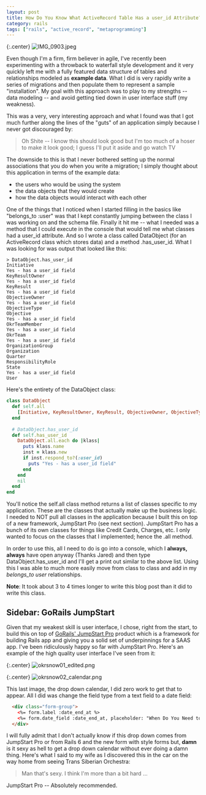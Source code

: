```yaml
---
layout: post
title: How Do You Know What ActiveRecord Table Has a user_id Attribute?
category: rails
tags: ["rails", "active_record", "metaprogramming"]
---
```

{:.center}
![IMG_0903.jpeg](/blog/assets/IMG_0903.jpeg)

Even though I'm a firm, firm believer in agile, I've recently been experimenting with a throwback to waterfall style development and it very quickly left me with a fully featured data structure of tables and relationships modeled as **example data**.  What I did is very rapidly write a series of migrations and then populate them to represent a sample "installation".  My goal with this approach was to play to my strengths -- data modeling -- and avoid getting tied down in user interface stuff (my weakness).

This was a very, very interesting approach and what I found was that I got much further along the lines of the "guts" of an application simply because I never got discouraged by:

> Oh Shite -- I know this should look good but I'm too much of a hoser to make it look good; I guess I'll put it aside and go watch TV

The downside to this is that I never bothered setting up the normal associations that you do when you write a migration; I simply thought about this application in terms of the example data:

* the users who would be using the system
* the data objects that they would create
* how the data objects would interact with each other

One of the things that I noticed when I started filling in the basics like "belongs_to :user" was that I kept constantly jumping between the class I was working on and the schema file.  Finally it hit me -- what I needed was a method that I could execute in the console that would tell me what classes had a user_id attribute.  And so I wrote a class called DataObject (for an ActiveRecord class which stores data) and a method .has_user_id.  What I was looking for was output that looked like this:


    > DataObject.has_user_id
    Initiative
    Yes - has a user_id field
    KeyResultOwner
    Yes - has a user_id field
    KeyResult
    Yes - has a user_id field
    ObjectiveOwner
    Yes - has a user_id field
    ObjectiveType
    Objective
    Yes - has a user_id field
    OkrTeamMember
    Yes - has a user_id field
    OkrTeam
    Yes - has a user_id field
    OrganizationGroup
    Organization
    Quarter
    ResponsibilityRole
    State
    Yes - has a user_id field
    User

Here's the entirety of the DataObject class:

```ruby
class DataObject
  def self.all
    [Initiative, KeyResultOwner, KeyResult, ObjectiveOwner, ObjectiveType, Objective, OkrTeamMember, OkrTeam, OrganizationGroup, Organization, Quarter, ResponsibilityRole, State, User]
  end
  
  # DataObject.has_user_id
  def self.has_user_id
    DataObject.all.each do |klass|
      puts klass.name
      inst = klass.new
      if inst.respond_to?(:user_id)
        puts "Yes - has a user_id field"
      end
    end
    nil
  end
end
```

You'll notice the self.all class method returns a list of classes specific to my application.  These are the classes that actually make up the business logic.  I needed to NOT pull all classes in the application because I built this on top of a new framework, JumpStart Pro (see next section). JumpStart Pro has a bunch of its own classes for things like Credit Cards, Charges, etc.  I only wanted to focus on the classes that I implemented; hence the .all method.

In order to use this, all I need to do is go into a console, which I **always, always** have open anyway (Thanks Jared) and then type DataObject.has_user_id and I'll get a print out similar to the above list.  Using this I was able to much more easily move from class to class and add in my *belongs_to user* relationships.

**Note**: It took about 3 to 4 times longer to write this blog post than it did to write this class.

## Sidebar: GoRails JumpStart

Given that my weakest skill is user interface, I chose, right from the start, to build this on top of [GoRails' JumpStart Pro](https://jumpstartrails.com/) product which is a framework for building Rails app and giving you a solid set of underpinnings for a SAAS app.  I've been ridiculously happy so far with JumpStart Pro.  Here's an example of the high quality user interface I've seen from it:

{:.center}
![okrsnow01_edited.png](/blog/assets/okrsnow01_edited.png)

{:.center}
![okrsnow02_calendar.png](/blog/assets/okrsnow02_calendar.png)

This last image, the drop down calendar, I did zero work to get that to appear.  All I did was change the field type from a text field to a date field:

```html
  <div class="form-group">
    <%= form.label :date_end_at %>
    <%= form.date_field :date_end_at, placeholder: "When Do You Need to Complete This?", autofocus: true, class: "form-control" %>
  </div>
```

I will fully admit that I don't actually know if this drop down comes from JumpStart Pro or from Rails 6 and the new form with style forms but, **damn** is it sexy as hell to get a drop down calendar without ever doing a damn thing.  Here's what I said to my wife as I discovered this in the car on the way home from seeing Trans Siberian Orchestra:

> Man that's sexy.  I think I'm more than a bit hard ...

JumpStart Pro -- Absolutely recommended.